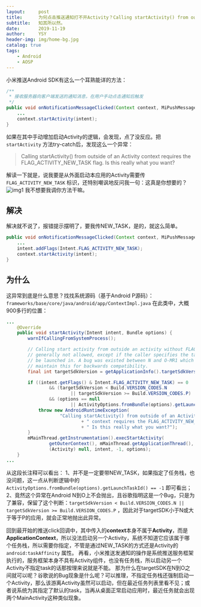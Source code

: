 ```yaml
---
layout:     post
title:      为何点击推送通知打不开Activity？Calling startActivity() from outside……
subtitle:   知其所以然。
date:       2019-11-19
author:     YSY
header-img: img/home-bg.jpg
catalog: true
tags:
    - Android
    - AOSP
---
```


小米推送Android SDK有这么一个耳熟能详的方法：

```java
/**
 * 接收服务器向客户端发送的通知消息，在用户手动点击通知后触发
 */
public void onNotificationMessageClicked(Context context, MiPushMessage message) {
	...
	context.startActivity(intent);
}
```

如果在其中手动增加启动Activity的逻辑，会发现，点了没反应。把 `startActivity` 方法try-catch后，发现这么一个异常：

> Calling startActivity() from outside of an Activity context requires the 
> FLAG_ACTIVITY_NEW_TASK flag. Is this really what you want?

解读一下就是，说我要是从外面启动本应用的Activity需要传 `FLAG_ACTIVITY_NEW_TASK` 标识，还特别嘲讽地反问我一句：这真是你想要的？
![img1](https://img-blog.csdnimg.cn/20190702011449586.png)
我不想要我调你方法干嘛。

## 解决

解决就不说了，报错提示摆明了，要我传NEW_TASK，是的，就这么简单。

```java
public void onNotificationMessageClicked(Context context, MiPushMessage message) {
	...
	intent.addFlags(Intent.FLAG_ACTIVITY_NEW_TASK);
	context.startActivity(intent);
}
```

## 为什么

这异常到底是什么意思？找找系统源码（基于Android P源码）：
`frameworks/base/core/java/android/app/ContextImpl.java` 在此类中，大概900多行的位置：

```java
...
    @Override
    public void startActivity(Intent intent, Bundle options) {
        warnIfCallingFromSystemProcess();

        // Calling start activity from outside an activity without FLAG_ACTIVITY_NEW_TASK is
        // generally not allowed, except if the caller specifies the task id the activity should
        // be launched in. A bug was existed between N and O-MR1 which allowed this to work. We
        // maintain this for backwards compatibility.
        final int targetSdkVersion = getApplicationInfo().targetSdkVersion;

        if ((intent.getFlags() & Intent.FLAG_ACTIVITY_NEW_TASK) == 0
                && (targetSdkVersion < Build.VERSION_CODES.N
                        || targetSdkVersion >= Build.VERSION_CODES.P)
                && (options == null
                        || ActivityOptions.fromBundle(options).getLaunchTaskId() == -1)) {
            throw new AndroidRuntimeException(
                    "Calling startActivity() from outside of an Activity "
                            + " context requires the FLAG_ACTIVITY_NEW_TASK flag."
                            + " Is this really what you want?");
        }
        mMainThread.getInstrumentation().execStartActivity(
                getOuterContext(), mMainThread.getApplicationThread(), null,
                (Activity) null, intent, -1, options);
    }
...
```

从这段长注释可以看出：
1、并不是一定要带NEW_TASK，如果指定了任务栈，也没问题，这一点从判断逻辑中的 `ActivityOptions.fromBundle(options).getLaunchTaskId() == -1` 即可看出；
2、竟然这个异常在Android N到O上不会抛出，且谷歌指明这是一个Bug，只是为了兼容，保留了这个判断：`targetSdkVersion < Build.VERSION_CODES.N
                        || targetSdkVersion >= Build.VERSION_CODES.P` ，因此对于targetSDK小于N或大于等于P的应用，就会正常地抛出此异常。

回到最开始的推送click回调中，其中传入的**context**本身不属于**Activity**，而是**ApplicationContext**，所以没法启动另一个Activity，系统不知道它应该属于哪个任务栈，所以需要你指定，不管是通过NEW_TASK的方式还是Activity的 `android:taskAffinity` 属性。
再看，小米推送发通知的操作是系统推送服务框架执行的，服务框架本身不具有Activity组件，也没有任务栈，所以启动另一个Activity不指定task的话那按理来说就是不能。
那为什么在targetSDK在N到O之间就可以呢？谷歌说的Bug现象是什么呢？可以推理，不指定任务栈还强制启动一个Activity，那么该游离Activity虽然可以启动，但在最近任务列表里看不见；或者说系统为其指定了默认的task，当再从桌面正常启动应用时，最近任务就会出现两个MainActivity这种类似现象。
